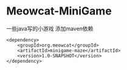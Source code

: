 # Meowcat-MiniGame
一些java写的小游戏
	添加maven依赖
```
<dependency>
	<groupId>org.meowcat</groupId>
	<artifactId>minigame-maze</artifactId>
	<version>1.0-SNAPSHOT</version>
</dependency>
```
